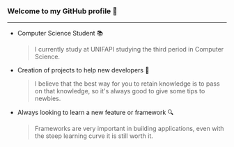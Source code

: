 ### Welcome to my GitHub profile 🎉

---

- Computer Science Student 📚
  > I currently study at UNIFAPI studying the third period in Computer Science.

- Creation of projects to help new developers 🎁
  > I believe that the best way for you to retain knowledge is to pass on that knowledge, so it's always good to give some tips to newbies.

- Always looking to learn a new feature or framework 🔍
  > Frameworks are very important in building applications, even with the steep learning curve it is still worth it.
